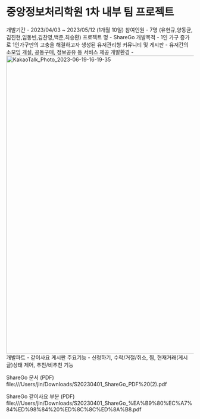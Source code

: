 # 중앙정보처리학원 1차 내부 팀 프로젝트
개발기간 - 2023/04/03 ~ 2023/05/12 (1개월 10일)
참여인원 - 7명 (유현규,양동균,김진현,임동빈,김찬영,백준,최승환)
프로젝트 명 - ShareGo
개발목적 - 1인 가구 증가로 1인가구만의 고충을 해결하고자 생성된 유저관리형 커뮤니티 및 게시판 - 유저간의 소모임 개설, 공동구매, 정보공유 등 서비스 제공
개발환경 - <img width="802" alt="KakaoTalk_Photo_2023-06-19-16-19-35" src="https://github.com/kimjinzx/S20230401/assets/118345975/4fed73c4-0172-4f9a-9c2f-a5687a0e85a8">
개발파트 - 같이사요 게시판 
주요기능 - 신청하기, 수락/거절/취소, 찜, 현재거래(게시글)상태 제어, 추천/비추천 기능




ShareGo 문서 (PDF)
file:///Users/jin/Downloads/S20230401_ShareGo_PDF%20(2).pdf

ShareGo 같이사요 부분 (PDF)
file:///Users/jin/Downloads/S20230401_ShareGo_%EA%B9%80%EC%A7%84%ED%98%84%20%ED%8C%8C%ED%8A%B8.pdf 
